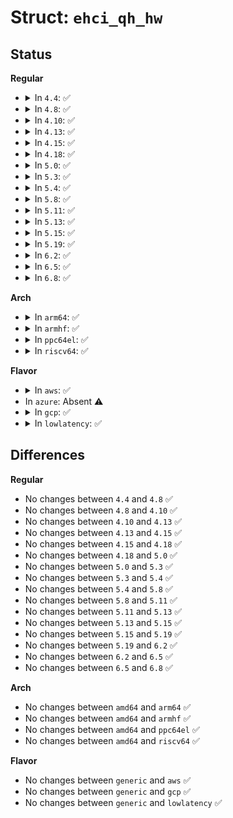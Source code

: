 # Struct: <code>ehci_qh_hw</code>

## Status
<b>Regular</b>
<ul>
<li>
<details>
<summary>In <code>4.4</code>: ✅</summary>

```c
struct ehci_qh_hw {
    __le32 hw_next;
    __le32 hw_info1;
    __le32 hw_info2;
    __le32 hw_current;
    __le32 hw_qtd_next;
    __le32 hw_alt_next;
    __le32 hw_token;
    __le32 hw_buf[5];
    __le32 hw_buf_hi[5];
};
```
</details>
</li>
<li>
<details>
<summary>In <code>4.8</code>: ✅</summary>

```c
struct ehci_qh_hw {
    __le32 hw_next;
    __le32 hw_info1;
    __le32 hw_info2;
    __le32 hw_current;
    __le32 hw_qtd_next;
    __le32 hw_alt_next;
    __le32 hw_token;
    __le32 hw_buf[5];
    __le32 hw_buf_hi[5];
};
```
</details>
</li>
<li>
<details>
<summary>In <code>4.10</code>: ✅</summary>

```c
struct ehci_qh_hw {
    __le32 hw_next;
    __le32 hw_info1;
    __le32 hw_info2;
    __le32 hw_current;
    __le32 hw_qtd_next;
    __le32 hw_alt_next;
    __le32 hw_token;
    __le32 hw_buf[5];
    __le32 hw_buf_hi[5];
};
```
</details>
</li>
<li>
<details>
<summary>In <code>4.13</code>: ✅</summary>

```c
struct ehci_qh_hw {
    __le32 hw_next;
    __le32 hw_info1;
    __le32 hw_info2;
    __le32 hw_current;
    __le32 hw_qtd_next;
    __le32 hw_alt_next;
    __le32 hw_token;
    __le32 hw_buf[5];
    __le32 hw_buf_hi[5];
};
```
</details>
</li>
<li>
<details>
<summary>In <code>4.15</code>: ✅</summary>

```c
struct ehci_qh_hw {
    __le32 hw_next;
    __le32 hw_info1;
    __le32 hw_info2;
    __le32 hw_current;
    __le32 hw_qtd_next;
    __le32 hw_alt_next;
    __le32 hw_token;
    __le32 hw_buf[5];
    __le32 hw_buf_hi[5];
};
```
</details>
</li>
<li>
<details>
<summary>In <code>4.18</code>: ✅</summary>

```c
struct ehci_qh_hw {
    __le32 hw_next;
    __le32 hw_info1;
    __le32 hw_info2;
    __le32 hw_current;
    __le32 hw_qtd_next;
    __le32 hw_alt_next;
    __le32 hw_token;
    __le32 hw_buf[5];
    __le32 hw_buf_hi[5];
};
```
</details>
</li>
<li>
<details>
<summary>In <code>5.0</code>: ✅</summary>

```c
struct ehci_qh_hw {
    __le32 hw_next;
    __le32 hw_info1;
    __le32 hw_info2;
    __le32 hw_current;
    __le32 hw_qtd_next;
    __le32 hw_alt_next;
    __le32 hw_token;
    __le32 hw_buf[5];
    __le32 hw_buf_hi[5];
};
```
</details>
</li>
<li>
<details>
<summary>In <code>5.3</code>: ✅</summary>

```c
struct ehci_qh_hw {
    __le32 hw_next;
    __le32 hw_info1;
    __le32 hw_info2;
    __le32 hw_current;
    __le32 hw_qtd_next;
    __le32 hw_alt_next;
    __le32 hw_token;
    __le32 hw_buf[5];
    __le32 hw_buf_hi[5];
};
```
</details>
</li>
<li>
<details>
<summary>In <code>5.4</code>: ✅</summary>

```c
struct ehci_qh_hw {
    __le32 hw_next;
    __le32 hw_info1;
    __le32 hw_info2;
    __le32 hw_current;
    __le32 hw_qtd_next;
    __le32 hw_alt_next;
    __le32 hw_token;
    __le32 hw_buf[5];
    __le32 hw_buf_hi[5];
};
```
</details>
</li>
<li>
<details>
<summary>In <code>5.8</code>: ✅</summary>

```c
struct ehci_qh_hw {
    __le32 hw_next;
    __le32 hw_info1;
    __le32 hw_info2;
    __le32 hw_current;
    __le32 hw_qtd_next;
    __le32 hw_alt_next;
    __le32 hw_token;
    __le32 hw_buf[5];
    __le32 hw_buf_hi[5];
};
```
</details>
</li>
<li>
<details>
<summary>In <code>5.11</code>: ✅</summary>

```c
struct ehci_qh_hw {
    __le32 hw_next;
    __le32 hw_info1;
    __le32 hw_info2;
    __le32 hw_current;
    __le32 hw_qtd_next;
    __le32 hw_alt_next;
    __le32 hw_token;
    __le32 hw_buf[5];
    __le32 hw_buf_hi[5];
};
```
</details>
</li>
<li>
<details>
<summary>In <code>5.13</code>: ✅</summary>

```c
struct ehci_qh_hw {
    __le32 hw_next;
    __le32 hw_info1;
    __le32 hw_info2;
    __le32 hw_current;
    __le32 hw_qtd_next;
    __le32 hw_alt_next;
    __le32 hw_token;
    __le32 hw_buf[5];
    __le32 hw_buf_hi[5];
};
```
</details>
</li>
<li>
<details>
<summary>In <code>5.15</code>: ✅</summary>

```c
struct ehci_qh_hw {
    __le32 hw_next;
    __le32 hw_info1;
    __le32 hw_info2;
    __le32 hw_current;
    __le32 hw_qtd_next;
    __le32 hw_alt_next;
    __le32 hw_token;
    __le32 hw_buf[5];
    __le32 hw_buf_hi[5];
};
```
</details>
</li>
<li>
<details>
<summary>In <code>5.19</code>: ✅</summary>

```c
struct ehci_qh_hw {
    __le32 hw_next;
    __le32 hw_info1;
    __le32 hw_info2;
    __le32 hw_current;
    __le32 hw_qtd_next;
    __le32 hw_alt_next;
    __le32 hw_token;
    __le32 hw_buf[5];
    __le32 hw_buf_hi[5];
};
```
</details>
</li>
<li>
<details>
<summary>In <code>6.2</code>: ✅</summary>

```c
struct ehci_qh_hw {
    __le32 hw_next;
    __le32 hw_info1;
    __le32 hw_info2;
    __le32 hw_current;
    __le32 hw_qtd_next;
    __le32 hw_alt_next;
    __le32 hw_token;
    __le32 hw_buf[5];
    __le32 hw_buf_hi[5];
};
```
</details>
</li>
<li>
<details>
<summary>In <code>6.5</code>: ✅</summary>

```c
struct ehci_qh_hw {
    __le32 hw_next;
    __le32 hw_info1;
    __le32 hw_info2;
    __le32 hw_current;
    __le32 hw_qtd_next;
    __le32 hw_alt_next;
    __le32 hw_token;
    __le32 hw_buf[5];
    __le32 hw_buf_hi[5];
};
```
</details>
</li>
<li>
<details>
<summary>In <code>6.8</code>: ✅</summary>

```c
struct ehci_qh_hw {
    __le32 hw_next;
    __le32 hw_info1;
    __le32 hw_info2;
    __le32 hw_current;
    __le32 hw_qtd_next;
    __le32 hw_alt_next;
    __le32 hw_token;
    __le32 hw_buf[5];
    __le32 hw_buf_hi[5];
};
```
</details>
</li>
</ul>
<b>Arch</b>
<ul>
<li>
<details>
<summary>In <code>arm64</code>: ✅</summary>

```c
struct ehci_qh_hw {
    __le32 hw_next;
    __le32 hw_info1;
    __le32 hw_info2;
    __le32 hw_current;
    __le32 hw_qtd_next;
    __le32 hw_alt_next;
    __le32 hw_token;
    __le32 hw_buf[5];
    __le32 hw_buf_hi[5];
};
```
</details>
</li>
<li>
<details>
<summary>In <code>armhf</code>: ✅</summary>

```c
struct ehci_qh_hw {
    __le32 hw_next;
    __le32 hw_info1;
    __le32 hw_info2;
    __le32 hw_current;
    __le32 hw_qtd_next;
    __le32 hw_alt_next;
    __le32 hw_token;
    __le32 hw_buf[5];
    __le32 hw_buf_hi[5];
};
```
</details>
</li>
<li>
<details>
<summary>In <code>ppc64el</code>: ✅</summary>

```c
struct ehci_qh_hw {
    __le32 hw_next;
    __le32 hw_info1;
    __le32 hw_info2;
    __le32 hw_current;
    __le32 hw_qtd_next;
    __le32 hw_alt_next;
    __le32 hw_token;
    __le32 hw_buf[5];
    __le32 hw_buf_hi[5];
};
```
</details>
</li>
<li>
<details>
<summary>In <code>riscv64</code>: ✅</summary>

```c
struct ehci_qh_hw {
    __le32 hw_next;
    __le32 hw_info1;
    __le32 hw_info2;
    __le32 hw_current;
    __le32 hw_qtd_next;
    __le32 hw_alt_next;
    __le32 hw_token;
    __le32 hw_buf[5];
    __le32 hw_buf_hi[5];
};
```
</details>
</li>
</ul>
<b>Flavor</b>
<ul>
<li>
<details>
<summary>In <code>aws</code>: ✅</summary>

```c
struct ehci_qh_hw {
    __le32 hw_next;
    __le32 hw_info1;
    __le32 hw_info2;
    __le32 hw_current;
    __le32 hw_qtd_next;
    __le32 hw_alt_next;
    __le32 hw_token;
    __le32 hw_buf[5];
    __le32 hw_buf_hi[5];
};
```
</details>
</li>
<li>
In <code>azure</code>: Absent ⚠️
</li>
<li>
<details>
<summary>In <code>gcp</code>: ✅</summary>

```c
struct ehci_qh_hw {
    __le32 hw_next;
    __le32 hw_info1;
    __le32 hw_info2;
    __le32 hw_current;
    __le32 hw_qtd_next;
    __le32 hw_alt_next;
    __le32 hw_token;
    __le32 hw_buf[5];
    __le32 hw_buf_hi[5];
};
```
</details>
</li>
<li>
<details>
<summary>In <code>lowlatency</code>: ✅</summary>

```c
struct ehci_qh_hw {
    __le32 hw_next;
    __le32 hw_info1;
    __le32 hw_info2;
    __le32 hw_current;
    __le32 hw_qtd_next;
    __le32 hw_alt_next;
    __le32 hw_token;
    __le32 hw_buf[5];
    __le32 hw_buf_hi[5];
};
```
</details>
</li>
</ul>

## Differences
<b>Regular</b>
<ul>
<li>
No changes between <code>4.4</code> and <code>4.8</code> ✅
</li>
<li>
No changes between <code>4.8</code> and <code>4.10</code> ✅
</li>
<li>
No changes between <code>4.10</code> and <code>4.13</code> ✅
</li>
<li>
No changes between <code>4.13</code> and <code>4.15</code> ✅
</li>
<li>
No changes between <code>4.15</code> and <code>4.18</code> ✅
</li>
<li>
No changes between <code>4.18</code> and <code>5.0</code> ✅
</li>
<li>
No changes between <code>5.0</code> and <code>5.3</code> ✅
</li>
<li>
No changes between <code>5.3</code> and <code>5.4</code> ✅
</li>
<li>
No changes between <code>5.4</code> and <code>5.8</code> ✅
</li>
<li>
No changes between <code>5.8</code> and <code>5.11</code> ✅
</li>
<li>
No changes between <code>5.11</code> and <code>5.13</code> ✅
</li>
<li>
No changes between <code>5.13</code> and <code>5.15</code> ✅
</li>
<li>
No changes between <code>5.15</code> and <code>5.19</code> ✅
</li>
<li>
No changes between <code>5.19</code> and <code>6.2</code> ✅
</li>
<li>
No changes between <code>6.2</code> and <code>6.5</code> ✅
</li>
<li>
No changes between <code>6.5</code> and <code>6.8</code> ✅
</li>
</ul>
<b>Arch</b>
<ul>
<li>
No changes between <code>amd64</code> and <code>arm64</code> ✅
</li>
<li>
No changes between <code>amd64</code> and <code>armhf</code> ✅
</li>
<li>
No changes between <code>amd64</code> and <code>ppc64el</code> ✅
</li>
<li>
No changes between <code>amd64</code> and <code>riscv64</code> ✅
</li>
</ul>
<b>Flavor</b>
<ul>
<li>
No changes between <code>generic</code> and <code>aws</code> ✅
</li>
<li>
No changes between <code>generic</code> and <code>gcp</code> ✅
</li>
<li>
No changes between <code>generic</code> and <code>lowlatency</code> ✅
</li>
</ul>
